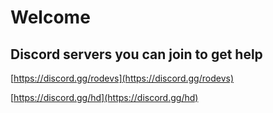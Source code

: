 # Welcome

## Discord servers you can join to get help

[https://discord.gg/rodevs](https://discord.gg/rodevs)

[https://discord.gg/hd](https://discord.gg/hd)
